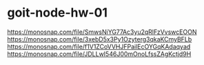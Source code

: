 # goit-node-hw-01

https://monosnap.com/file/SmwsNiYG77Ac3yu2qRlFzVvswcEOON
https://monosnap.com/file/3xebD5x3Py1Ozyterg3qkaKCmyBFLb
https://monosnap.com/file/f1V1ZCoVVHJFPailEcOYGqKAdaqyad
https://monosnap.com/file/JDLLwI546J00mOnoLfssZAgKctjd9H
